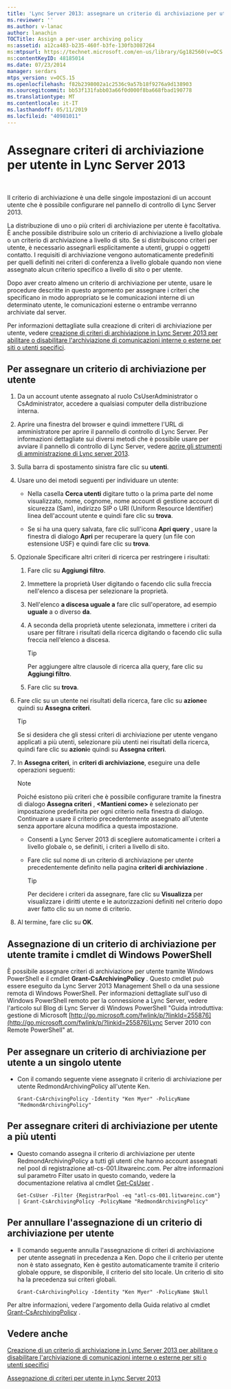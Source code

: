 ```yaml
---
title: 'Lync Server 2013: assegnare un criterio di archiviazione per utente'
ms.reviewer: ''
ms.author: v-lanac
author: lanachin
TOCTitle: Assign a per-user archiving policy
ms:assetid: a12ca483-b235-460f-b3fe-130fb3087264
ms:mtpsurl: https://technet.microsoft.com/en-us/library/Gg182560(v=OCS.15)
ms:contentKeyID: 48185014
ms.date: 07/23/2014
manager: serdars
mtps_version: v=OCS.15
ms.openlocfilehash: f82b2398002a1c2536c9a57b18f9276a9d138903
ms.sourcegitcommit: bb53f131fabb03a66f0d000f8ba668fbad190778
ms.translationtype: MT
ms.contentlocale: it-IT
ms.lasthandoff: 05/11/2019
ms.locfileid: "40981011"
---
```

# <a name="assign-a-per-user-archiving-policy-in-lync-server-2013"></a>Assegnare criteri di archiviazione per utente in Lync Server 2013

 


Il criterio di archiviazione è una delle singole impostazioni di un account utente che è possibile configurare nel pannello di controllo di Lync Server 2013.

La distribuzione di uno o più criteri di archiviazione per utente è facoltativa. È anche possibile distribuire solo un criterio di archiviazione a livello globale o un criterio di archiviazione a livello di sito. Se si distribuiscono criteri per utente, è necessario assegnarli esplicitamente a utenti, gruppi o oggetti contatto. I requisiti di archiviazione vengono automaticamente predefiniti per quelli definiti nei criteri di conferenza a livello globale quando non viene assegnato alcun criterio specifico a livello di sito o per utente.

Dopo aver creato almeno un criterio di archiviazione per utente, usare le procedure descritte in questo argomento per assegnare i criteri che specificano in modo appropriato se le comunicazioni interne di un determinato utente, le comunicazioni esterne o entrambe verranno archiviate dal server.

Per informazioni dettagliate sulla creazione di criteri di archiviazione per utente, vedere [creazione di criteri di archiviazione in Lync Server 2013 per abilitare o disabilitare l'archiviazione di comunicazioni interne o esterne per siti o utenti specifici](lync-server-2013-creating-an-archiving-policy-to-enable-or-disable-archiving-of-internal-or-external-communications-for-specific-sites-or-users.md).

## <a name="to-assign-a-per-user-archiving-policy"></a>Per assegnare un criterio di archiviazione per utente

1.  Da un account utente assegnato al ruolo CsUserAdministrator o CsAdministrator, accedere a qualsiasi computer della distribuzione interna.

2.  Aprire una finestra del browser e quindi immettere l'URL di amministratore per aprire il pannello di controllo di Lync Server. Per informazioni dettagliate sui diversi metodi che è possibile usare per avviare il pannello di controllo di Lync Server, vedere [aprire gli strumenti di amministrazione di Lync server 2013](lync-server-2013-open-lync-server-administrative-tools.md).

3.  Sulla barra di spostamento sinistra fare clic su **utenti**.

4.  Usare uno dei metodi seguenti per individuare un utente:
    
      - Nella casella **Cerca utenti** digitare tutto o la prima parte del nome visualizzato, nome, cognome, nome account di gestione account di sicurezza (Sam), indirizzo SIP o URI (Uniform Resource Identifier) linea dell'account utente e quindi fare clic su **trova**.
    
      - Se si ha una query salvata, fare clic sull'icona **Apri query** , usare la finestra di dialogo **Apri** per recuperare la query (un file con estensione USF) e quindi fare clic su **trova**.

5.  Opzionale Specificare altri criteri di ricerca per restringere i risultati:
    
    1.  Fare clic su **Aggiungi filtro**.
    
    2.  Immettere la proprietà User digitando o facendo clic sulla freccia nell'elenco a discesa per selezionare la proprietà.
    
    3.  Nell'elenco **a discesa uguale a** fare clic sull'operatore, ad esempio **uguale** a o diverso **da**.
    
    4.  A seconda della proprietà utente selezionata, immettere i criteri da usare per filtrare i risultati della ricerca digitando o facendo clic sulla freccia nell'elenco a discesa.
        

        > [!TIP]  
        > Per aggiungere altre clausole di ricerca alla query, fare clic su <STRONG>Aggiungi filtro</STRONG>.

    
    5.  Fare clic su **trova**.

6.  Fare clic su un utente nei risultati della ricerca, fare clic su **azione**e quindi su **Assegna criteri**.
    

    > [!TIP]  
    > Se si desidera che gli stessi criteri di archiviazione per utente vengano applicati a più utenti, selezionare più utenti nei risultati della ricerca, quindi fare clic su <STRONG>azioni</STRONG>e quindi su <STRONG>Assegna criteri</STRONG>.



7.  In **Assegna criteri**, in **criteri di archiviazione**, eseguire una delle operazioni seguenti:
    

    > [!NOTE]  
    > Poiché esistono più criteri che è possibile configurare tramite la finestra di dialogo <STRONG>Assegna criteri</STRONG> , <STRONG> &lt;Mantieni come&gt; </STRONG> è selezionato per impostazione predefinita per ogni criterio nella finestra di dialogo. Continuare a usare il criterio precedentemente assegnato all'utente senza apportare alcuna modifica a questa impostazione.

    
      - Consenti a Lync Server 2013 di scegliere automaticamente i criteri a livello globale o, se definiti, i criteri a livello di sito.
    
      - Fare clic sul nome di un criterio di archiviazione per utente precedentemente definito nella pagina **criteri di archiviazione** .
        

        > [!TIP]  
        > Per decidere i criteri da assegnare, fare clic su <STRONG>Visualizza</STRONG> per visualizzare i diritti utente e le autorizzazioni definiti nel criterio dopo aver fatto clic su un nome di criterio.



8.  Al termine, fare clic su **OK**.

## <a name="assigning-a-per-user-archiving-policy-by-using-windows-powershell-cmdlets"></a>Assegnazione di un criterio di archiviazione per utente tramite i cmdlet di Windows PowerShell

È possibile assegnare criteri di archiviazione per utente tramite Windows PowerShell e il cmdlet **Grant-CsArchivingPolicy** . Questo cmdlet può essere eseguito da Lync Server 2013 Management Shell o da una sessione remota di Windows PowerShell. Per informazioni dettagliate sull'uso di Windows PowerShell remoto per la connessione a Lync Server, vedere l'articolo sul Blog di Lync Server di Windows PowerShell "Guida introduttiva: gestione di Microsoft [http://go.microsoft.com/fwlink/p/?linkId=255876](http://go.microsoft.com/fwlink/p/?linkid=255876)Lync Server 2010 con Remote PowerShell" at.

## <a name="to-assign-a-per-user-archiving-policy-to-a-single-user"></a>Per assegnare un criterio di archiviazione per utente a un singolo utente

  - Con il comando seguente viene assegnato il criterio di archiviazione per utente RedmondArchivingPolicy all'utente Ken.
    
        Grant-CsArchivingPolicy -Identity "Ken Myer" -PolicyName "RedmondArchivingPolicy"

## <a name="to-assign-a-per-user-archiving-policy-to-multiple-users"></a>Per assegnare criteri di archiviazione per utente a più utenti

  - Questo comando assegna il criterio di archiviazione per utente RedmondArchivingPolicy a tutti gli utenti che hanno account assegnati nel pool di registrazione atl-cs-001.litwareinc.com. Per altre informazioni sul parametro Filter usato in questo comando, vedere la documentazione relativa al cmdlet [Get-CsUser](https://technet.microsoft.com/en-us/library/gg398125\(v=ocs.15\)) .
    
        Get-CsUser -Filter {RegistrarPool -eq "atl-cs-001.litwareinc.com"} | Grant-CsArchivingPolicy -PolicyName "RedmondArchivingPolicy"

## <a name="to-unassign-a-per-user-archiving-policy"></a>Per annullare l'assegnazione di un criterio di archiviazione per utente

  - Il comando seguente annulla l'assegnazione di criteri di archiviazione per utente assegnati in precedenza a Ken. Dopo che il criterio per utente non è stato assegnato, Ken è gestito automaticamente tramite il criterio globale oppure, se disponibile, il criterio del sito locale. Un criterio di sito ha la precedenza sui criteri globali.
    
        Grant-CsArchivingPolicy -Identity "Ken Myer" -PolicyName $Null

Per altre informazioni, vedere l'argomento della Guida relativo al cmdlet [Grant-CsArchivingPolicy](https://technet.microsoft.com/en-us/library/gg398475\(v=ocs.15\)) .

## <a name="see-also"></a>Vedere anche


[Creazione di un criterio di archiviazione in Lync Server 2013 per abilitare o disabilitare l'archiviazione di comunicazioni interne o esterne per siti o utenti specifici](lync-server-2013-creating-an-archiving-policy-to-enable-or-disable-archiving-of-internal-or-external-communications-for-specific-sites-or-users.md)  


[Assegnazione di criteri per utente in Lync Server 2013](lync-server-2013-assigning-per-user-policies.md)

